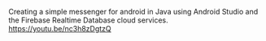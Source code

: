 Creating a simple messenger for android in Java
using Android Studio and the Firebase Realtime Database cloud services.
https://youtu.be/nc3h8zDgtzQ 
